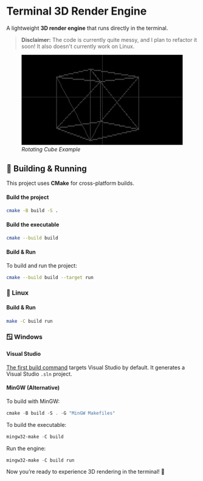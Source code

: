 # Terminal 3D Render Engine

A lightweight **3D render engine** that runs directly in the terminal.

> **Disclaimer:** The code is currently quite messy, and I plan to refactor it soon! It also doesn't currently work on Linux.


<figure>
  <img src="rotating_cube.gif" alt="Rotating Cube Example">
  <figcaption><em>Rotating Cube Example</em></figcaption>
</figure>

## 🔧 Building & Running

This project uses **CMake** for cross-platform builds.

#### Build the project

```sh
cmake -B build -S .
```

#### Build the executable

```sh
cmake --build build
```

#### Build & Run

To build and run the project:

```sh
cmake --build build --target run
```

### 🐧 Linux

#### Build & Run

```sh
make -C build run
```

### 🪟 Windows

#### **Visual Studio**

[The first build command](#build-the-project) targets Visual Studio by default.
It generates a Visual Studio `.sln` project.

#### **MinGW (Alternative)**

To build with MinGW:

```powershell
cmake -B build -S . -G "MinGW Makefiles"
```

To build the executable:

```powershell
mingw32-make -C build
```

Run the engine:

```powershell
mingw32-make -C build run
```

Now you’re ready to experience 3D rendering in the terminal! 🚀
